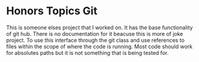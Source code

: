 # Honors Topics Git

This is someone elses project that I worked on. It has the base functionality of git hub. There is no documentation for it beacuse this is more of joke project. 
To use this interface through the git class and use references to files within the scope of where the code is running. Most code should work for absolutes paths but it is not something that is being tested for.